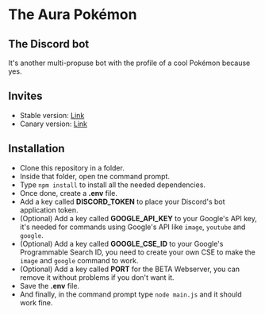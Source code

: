 # The Aura Pokémon
## The Discord bot

It's another multi-propuse bot with the profile of a cool Pokémon because yes.

## Invites
- Stable version: [Link](https://discord.com/api/oauth2/authorize?client_id=610988333618823188&permissions=8&scope=bot%20applications.commands)
- Canary version: [Link](https://discord.com/api/oauth2/authorize?client_id=836360465180917765&permissions=8&scope=bot%20applications.commands)

## Installation
- Clone this repository in a folder.
- Inside that folder, open tne command prompt.
- Type `npm install` to install all the needed dependencies.
- Once done, create a **.env** file.
- Add a key called **DISCORD_TOKEN** to place your Discord's bot application token.
- (Optional) Add a key called **GOOGLE_API_KEY** to your Google's API key, it's needed for commands using Google's API like `image`, `youtube` and `google`.
- (Optional) Add a key called **GOOGLE_CSE_ID** to your Google's Programmable Search ID, you need to create your own CSE to make the `image` and `google` command to work.
- (Optional) Add a key called **PORT** for the BETA Webserver, you can remove it without problems if you don't want it.
- Save the **.env** file.
- And finally, in the command prompt type `node main.js` and it should work fine.